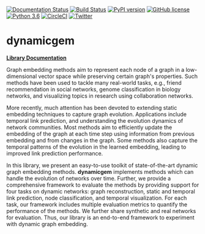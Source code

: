 [![Documentation Status](https://readthedocs.org/projects/dynamicgem/badge/?version=latest)](https://dynamicgem.readthedocs.io/en/latest/?badge=latest) [![Build Status](https://travis-ci.org/Sujit-O/dynamicgem.svg?branch=master)](https://travis-ci.org/Sujit-O/dynamicgem) [![PyPI version](https://badge.fury.io/py/dynamicgem.svg)](https://badge.fury.io/py/dynamicgem) [![GitHub license](https://img.shields.io/github/license/Naereen/StrapDown.js.svg)](https://github.com/Naereen/StrapDown.js/blob/master/LICENSE) [![Python 3.6](https://img.shields.io/badge/python-3.6-blue.svg)](https://www.python.org/downloads/release/python-360/) [![CircleCI](https://circleci.com/gh/Sujit-O/dynamicgem.svg?style=svg)](https://circleci.com/gh/Sujit-O/dynamicgem) [![Twitter](https://img.shields.io/twitter/url/https/github.com/Sujit-O/dynamicgem?style=social)](https://twitter.com/intent/tweet?text=Wow:&url=https%3A%2F%2Fgithub.com%2FSujit-O%2Fdynamicgem) 

<!-- [![Coverage Status](https://coveralls.io/repos/github/Sujit-O/dynamicgem/badge.svg?branch=master)](https://coveralls.io/github/Sujit-O/dynamicgem?branch=master) -->

# dynamicgem

[**Library Documentation**](https://dynamicgem.readthedocs.io)

Graph embedding methods aim to represent each node of a graph in a low-dimensional vector space while preserving certain graph's properties. Such  methods  have been used to tackle many real-world tasks, e.g.,  friend recommendation in social networks, genome classification in biology networks, and visualizing topics in research using collaboration networks.

More recently, much attention has been devoted to extending static embedding techniques to capture graph evolution. Applications include  temporal link prediction, and understanding the evolution dynamics of network communities. Most methods aim to efficiently update the embedding of the graph at each time step using information from previous embedding and from changes in the graph. Some methods also capture the temporal patterns of the evolution in the learned embedding, leading to improved link prediction performance.

In this library, we present an easy-to-use toolkit of state-of-the-art dynamic graph embedding  methods.  **dynamicgem** implements methods which can handle the evolution of networks over time. Further, we provide a comprehensive framework to evaluate the methods by providing support for four tasks on dynamic networks: graph reconstruction, static and temporal link prediction, node classification, and temporal visualization. For each task, our framework includes multiple evaluation metrics to quantify the performance of the methods. We further share synthetic and real networks for evaluation. Thus, our library is an end-to-end framework to experiment with dynamic graph embedding. 
